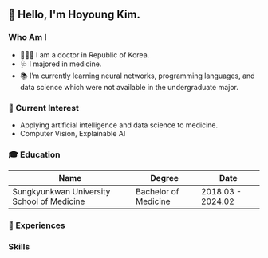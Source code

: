 ## 👋 Hello, I'm Hoyoung Kim.

### Who Am I
- 👨🏻‍⚕️ I am a doctor in Republic of Korea.
- 🩺 I majored in medicine.
- 📚 I’m currently learning neural networks, programming languages, and data science which were not available in the undergraduate major.

### 👀 Current Interest
- Applying artificial intelligence and data science to medicine.
- Computer Vision, Explainable AI

### 🎓 Education
|Name|Degree|Date|
|---------|---|--------|
|Sungkyunkwan University School of Medicine|Bachelor of Medicine|2018.03 - 2024.02|

### 🌱 Experiences


### Skills

